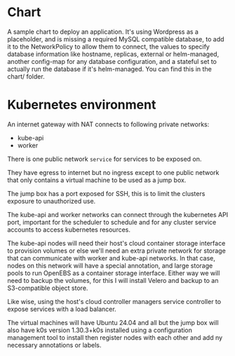 # Chart
A sample chart to deploy an application. It's using Wordpress as a
placeholder, and is missing a required MySQL compatible database, to
add it to the NetworkPolicy to allow them to connect, the values
to specify database information like hostname, replicas, external or
helm-managed, another config-map for any database configuration, and a
stateful set to actually run the database if it's helm-managed. You can find this in the chart/ folder. 

# Kubernetes environment
An internet gateway with NAT connects to following private networks:
- kube-api
- worker

There is one public network `service` for services to be exposed on. 

They have egress to internet but no ingress except to one public
network that only contains a virtual machine to be used as a jump box.

The jump box has a port exposed for SSH, this is to limit the clusters
exposure to unauthorized use. 

The kube-api and worker networks can connect through the kubernetes
API port, important for the scheduler to schedule and for any cluster
service accounts to access kubernetes resources.

The kube-api nodes will need their host's cloud container storage
interface to provision volumes or else we'll need an extra private
network for storage that can communicate with worker and kube-api
networks. In that case, nodes on this network will have a special
annotation, and large storage pools to run OpenEBS as a container
storage interface. Either way we will need to backup the volumes, for
this I will install Velero and backup to an S3-compatible object
store.

Like wise, using the host's cloud controller managers service
controller to expose services with a load balancer. 

The virtual machines will have Ubuntu 24.04 and all but the jump box
will also have k0s version 1.30.3+k0s installed using a configuration
management tool to install then register nodes with each other and add
ny necessary annotations or labels.
